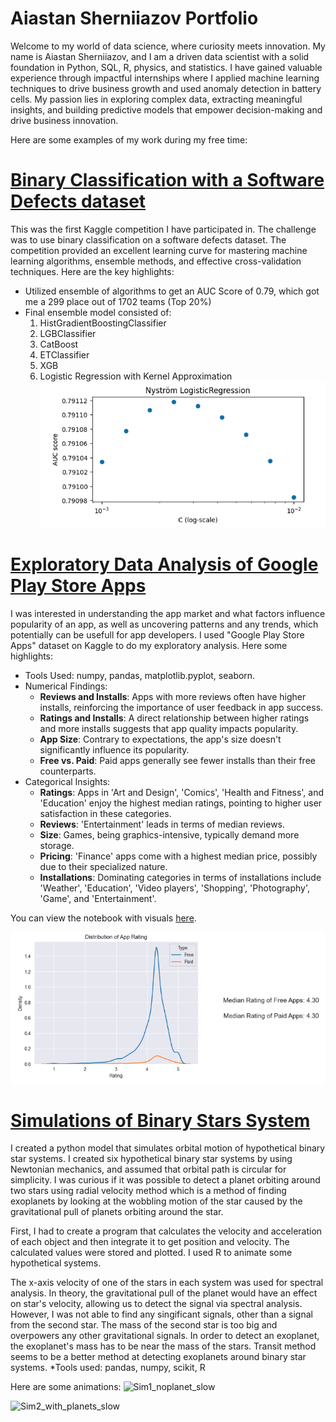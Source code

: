 # Aiastan Sherniiazov Portfolio

Welcome to my world of data science, where curiosity meets innovation. My name is Aiastan Sherniiazov, and I am a driven data scientist with a solid foundation in Python, SQL, R, physics, and statistics. I have gained valuable experience through impactful internships where I applied machine learning techniques to drive business growth and used anomaly detection in battery cells. My passion lies in exploring complex data, extracting meaningful insights, and building predictive models that empower decision-making and drive business innovation. 

Here are some examples of my work during my free time:

# [Binary Classification with a Software Defects dataset](https://github.com/sherniia/Binary_classification_competition_kaggle)
This was the first Kaggle competition I have participated in. The challenge was to use binary classification on a software defects dataset. The competition provided an excellent learning curve for mastering machine learning algorithms, ensemble methods, and effective cross-validation techniques. Here are the key highlights:
* Utilized ensemble of algorithms to get an AUC Score of 0.79, which got me a 299 place out of 1702 teams (Top 20%)
* Final ensemble model consisted of:
  1. HistGradientBoostingClassifier
  2. LGBClassifier
  3. CatBoost
  4. ETClassifier
  5. XGB
  6. Logistic Regression with Kernel Approximation
![Binary classification image](assets/img/binary_class_img.png)
 

# [Exploratory Data Analysis of Google Play Store Apps](https://github.com/sherniia/Google-Play-Store-App-EDA-Project)
I was interested in understanding the app market and what factors influence popularity of an app, as well as uncovering patterns and any trends, which potentially can be usefull for app developers. I used "Google Play Store Apps" dataset on Kaggle to do my exploratory analysis. Here some highlights:
* Tools Used: numpy, pandas, matplotlib.pyplot, seaborn.
* Numerical Findings:
  - **Reviews and Installs**: Apps with more reviews often have higher installs, reinforcing the importance of user feedback in app success.
  - **Ratings and Installs**: A direct relationship between higher ratings and more installs suggests that app quality impacts popularity.
  - **App Size**: Contrary to expectations, the app's size doesn't significantly influence its popularity.
  - **Free vs. Paid**: Paid apps generally see fewer installs than their free counterparts.
* Categorical Insights:
  - **Ratings**: Apps in 'Art and Design', 'Comics', 'Health and Fitness', and 'Education' enjoy the highest median ratings, pointing to higher user satisfaction in these categories.
  - **Reviews**: 'Entertainment' leads in terms of median reviews.
  - **Size**: Games, being graphics-intensive, typically demand more storage.
  - **Pricing**: 'Finance' apps come with a highest median price, possibly due to their specialized nature.
  - **Installations**: Dominating categories in terms of installations include 'Weather', 'Education', 'Video players', 'Shopping', 'Photography', 'Game', and 'Entertainment'.

You can view the notebook with visuals [here](https://nbviewer.org/github/sherniia/Google-Play-Store-App-EDA-Project/blob/main/Google_apps_EDA_1.ipynb). 

![Exploratory Analysis image](assets/img/exploratory_analysis_img.png)


# [Simulations of Binary Stars System](https://github.com/sherniia/Binary_Stars_Simulations)

I created a python model that simulates orbital motion of hypothetical binary star systems. I created six hypothetical binary star systems by using Newtonian mechanics, and assumed that orbital path is circular for simplicity. I was curious if it was possible to detect a planet orbiting around two stars using radial velocity method which is a method of finding exoplanets by looking at the wobbling motion of the star caused by the gravitational pull of planets orbiting around the star.

First, I had to create a program that calculates the velocity and acceleration of each object and then integrate it to get position and velocity. The calculated values were stored and plotted. I used R to animate some hypothetical systems.

The x-axis velocity of one of the stars in each system was used for spectral analysis. In theory, the gravitational pull of the planet would have an effect on star's velocity, allowing us to detect the signal via spectral analysis. However, I was not able to find any singificant signals, other than a signal from the second star. The mass of the second star is too big and overpowers any other gravitational signals. In order to detect an exoplanet, the exoplanet's mass has to be near the mass of the stars. Transit method seems to be a better method at detecting exoplanets around binary star systems.
*Tools used: pandas, numpy, scikit, R

Here are some animations:
![Sim1_noplanet_slow](https://user-images.githubusercontent.com/94130159/167428346-defe9b47-895b-4816-9169-7231ce84774e.gif)

![Sim2_with_planets_slow](https://user-images.githubusercontent.com/94130159/167428386-62119721-f44c-4351-adac-3e331aafd5eb.gif)

